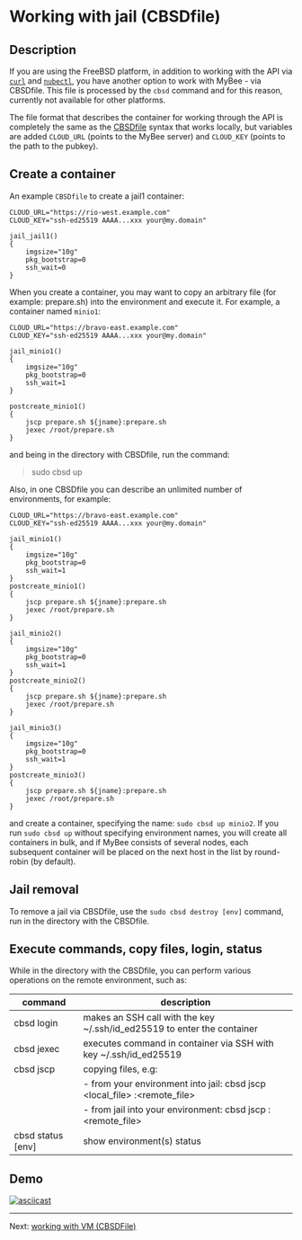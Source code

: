 # Working with jail (CBSDfile)

## Description

If you are using the FreeBSD platform, in addition to working with the API via [`curl`](jail_curl.md) and [`nubectl`](jail_nubectl.md), you have another option to work with MyBee - via CBSDfile. 
This file is processed by the `cbsd` command and for this reason, currently not available for other platforms.

The file format that describes the container for working through the API is completely the same as the <a target="_blank" href="https://www.bsdstore.ru/en/cbsdfile.html">CBSDfile</a> syntax that works locally, 
but variables are added `CLOUD_URL` (points to the MyBee server) and `CLOUD_KEY` (points to the path to the pubkey).

## Create a container

An example `CBSDfile` to create a jail1 container:

```
CLOUD_URL="https://rio-west.example.com"
CLOUD_KEY="ssh-ed25519 AAAA...xxx your@my.domain"

jail_jail1()
{
	imgsize="10g"
	pkg_bootstrap=0
	ssh_wait=0
}
```

When you create a container, you may want to copy an arbitrary file (for example: prepare.sh) into the environment and execute it. For example, a container named `minio1`:

```
CLOUD_URL="https://bravo-east.example.com"
CLOUD_KEY="ssh-ed25519 AAAA...xxx your@my.domain"

jail_minio1()
{
	imgsize="10g"
	pkg_bootstrap=0
	ssh_wait=1
}

postcreate_minio1()
{
	jscp prepare.sh ${jname}:prepare.sh
	jexec /root/prepare.sh
}
```

and being in the directory with CBSDfile, run the command:
> sudo cbsd up

Also, in one CBSDfile you can describe an unlimited number of environments, for example:
```
CLOUD_URL="https://bravo-east.example.com"
CLOUD_KEY="ssh-ed25519 AAAA...xxx your@my.domain"

jail_minio1()
{
	imgsize="10g"
	pkg_bootstrap=0
	ssh_wait=1
}
postcreate_minio1()
{
	jscp prepare.sh ${jname}:prepare.sh
	jexec /root/prepare.sh
}

jail_minio2()
{
	imgsize="10g"
	pkg_bootstrap=0
	ssh_wait=1
}
postcreate_minio2()
{
	jscp prepare.sh ${jname}:prepare.sh
	jexec /root/prepare.sh
}

jail_minio3()
{
	imgsize="10g"
	pkg_bootstrap=0
	ssh_wait=1
}
postcreate_minio3()
{
	jscp prepare.sh ${jname}:prepare.sh
	jexec /root/prepare.sh
}
```

and create a container, specifying the name: `sudo cbsd up minio2`. If you run `sudo cbsd up` without specifying environment names, 
you will create all containers in bulk, and if MyBee consists of several nodes, each subsequent container will be placed on the next host in the list by round-robin (by default).

##  Jail removal

To remove a jail via CBSDfile, use the `sudo cbsd destroy [env]` command, run in the directory with the CBSDfile.

## Execute commands, copy files, login, status

While in the directory with the CBSDfile, you can perform various operations on the remote environment, such as:

|      command      |  description                                                                   |
| ----------------- | ------------------------------------------------------------------------------ |
| cbsd login        | makes an SSH call with the key ~/.ssh/id_ed25519 to enter the container        |
| cbsd jexec <cmd>  | executes <cmd> command in container via SSH with key ~/.ssh/id_ed25519         |
| cbsd jscp         | copying files, e.g:                                                            |
|                   |  - from your environment into jail: cbsd jscp <local_file> <env>:<remote_file> |
|                   |  - from jail into your environment: cbsd jscp <env>:<remote_file> <local-file> |
| cbsd status [env] | show environment(s) status                                                     |


## Demo

[![asciicast](https://asciinema.org/a/492169.svg)](https://asciinema.org/a/492169)

---

Next: [working with VM (CBSDFile)](bhyve_cbsdfile.md)

